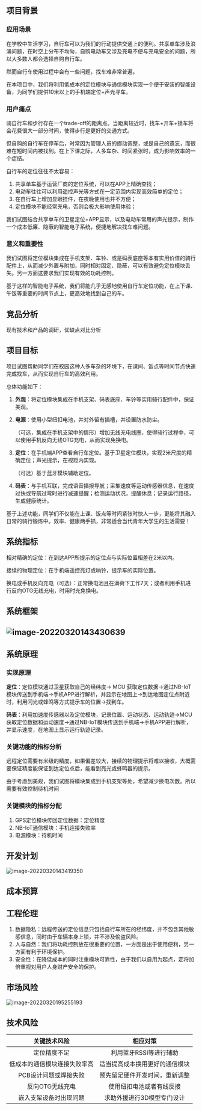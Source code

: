 

## 项目背景

### 应用场景

在学校中生活学习，自行车可以为我们的行动提供交通上的便利。共享单车涉及浪涌问题，在时空上分布不均匀，自购电动车又涉及充电不便与充电安全的问题，所以大多数人都会选择自购自行车。

然而自行车使用过程中会有一些问题，找车难非常普遍。

在本项目中，我们将利用低成本的定位模块与通信模块实现一个便于安装的智能设备，为同学们提供10米以上的手机端定位+声光寻车。

### 用户痛点

骑自行车和步行存在一个trade-off的距离点。当距离较近时，找车+开车+锁车将会花费很大一部分时间，使得步行是更好的交通方式。

但自购的自行车在停车后，时常因为管理人员的挪动调整，或是自己的遗忘，而很难在短时间内被找到。在上下课之际，人多车杂、时间紧张时，成为影响效率的一个症结。

自行车的定位往往不太容易：

1. 共享单车基于运营厂商的定位系统，可以在APP上精确查找；
2. 电动车往往可以利用遥控声光等方式在一定范围内实现高效简单的定位；
3. 在自行车上增加显眼挂件，在夜晚使用也并不方便；
4. 定位模块不能经常充电，否则会极大影响使用体验；

我们试图结合共享单车的卫星定位+APP显示，以及电动车常用的声光提示，制作一个成本低廉、隐蔽的智能电子系统，便捷地解决找车难问题。

### 意义和重要性

我们试图将定位模块集成在手机支架、车铃、或是码表底座等本有实用价值的骑行配件上，从而减少外置与附加，同时相对固定、隐蔽，可以有效避免定位模块丢失。另一方面这要求我们实现有效的功耗控制。

基于这样的智能电子系统，我们将能几乎无感地使用自行车定位功能，在上下课、午饭等重要的时间节点上，更高效地找到自己的车。

## 竞品分析

现有技术和产品的调研，优缺点对比分析

## 项目目标

项目试图帮助同学们在校园这种人多车杂的环境下，在课间、饭点等时间节点快速完成找车，从而实现自行车的高效利用。

总体功能如下：

1. **外观**：将定位模块集成在手机支架、码表底座、车铃等实用骑行配件中，保证美观。

2. **电源**：使用小型纽扣电池，并对外留有插槽，并设置防水防尘。

   （可选，集成在手机支架中的情形）增加无线充电线圈，使得骑行过程中，可以使用手机反向无线OTG充电，从而实现免换电。

3. **定位**：在手机端APP查看自行车定位。基于卫星定位模块，实现2米尺度的精确定位；声光提示，在视距内实现。

   （可选）基于蓝牙模块辅助定位。

4. **码表**：与手机互联，完成语音播报导航；采集速度等运动传感器信息，在速度过快或导航过弯时进行减速提醒；检测运动状况，提醒休息；记录运行路径，生成健康统计。

基于上述功能，同学们不仅能在上课、饭点等时间紧张时快人一步，更能将其融入日常的骑行锻炼中。效率、健康两手抓，非常适合当代青年大学生的生活需要！

## 系统指标

相对精确的定位：在到达APP所提示的定位点与实际位置相差在2米以内。

接续的物理定位：在手机端遥控亮灯或响铃，提示车的实际位置。

换电或手机反向充电（可选）：正常换电池且在满荷下工作7天；或者利用手机进行反向OTG无线充电，时用时充免换电。



## 系统框架

## ![image-20220320143430639](assets/image-20220320143430639.png)

## 系统原理

### 实现原理

**定位**：定位模块通过卫星获取自己的经纬度→ MCU 获取定位数据→通过NB-IoT模块传送到手机端→手机APP进行解析，并显示在地图上→到达地图定位点附近时，利用闪光或蜂鸣等方式提示车的位置→找到车。

**码表**：利用加速度传感器以及定位模块，记录位置、运动状态、运动轨迹→MCU获取定位数据和运动速度→通过NB-IoT模块传送到手机端→手机APP进行解析，并显示速度，在地图上显示运行轨迹记录。

### 关键功能的指标分析

远程定位需要有米级的精度，如果偏差较大，接续的物理提示将难以接收，大概需要保证精度能保证到达定位点后，能看到亮光或蜂鸣器的提示。

由于考虑到美观，我们试图将模块集成到手机支架等处，希望减少换电次数。所以需要有效控制待机时间

### 关键模块的指标分配

1. GPS定位模块传回定位数据：定位精度
2. NB-IoT通信模块：手机连接失败率
3. 电源模块：待机时间

## 开发计划

![image-20220320143419350](assets/image-20220320143419350.png)

## 成本预算



## 工程伦理

1. 数据隐私：远程传送的定位信息只包括自行车所在的经纬度，并不包含其他敏感信息，同时由于车辆本身上锁，并不涉及偷盗风险。
2. 人与自然：我们将功耗控制放在很重要的位置，一方面是出于使用便利，另一方面有利于环境保护。
3. 安全性：在降低成本的同时注重模块可靠性，由于我们以自用为起点，定将加倍重视对用户人身财产安全的保护。

## 市场风险

![image-20220320195255193](assets/image-20220320195255193.png)

## 技术风险

|         关键技术风险         |            相应对策            |
| :--------------------------: | :----------------------------: |
|         定位精度不足         |     利用蓝牙RSSI等进行辅助     |
| 低成本的通信模块连接失败率高 | 适当提高成本换用更好的通信模块 |
|    PCB设计问题或焊接失败     | 预先留足硬件开发时间，重新调整 |
|       反向OTG无线充电        |    使用纽扣电池或者有线反接    |
|    嵌入支架设备时出现问题    |   求助外援进行3D模型专门设计   |